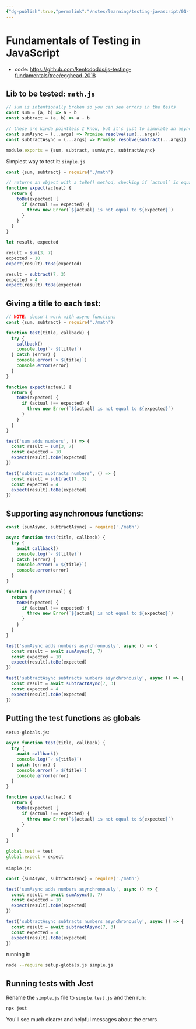 ```yaml
---
{"dg-publish":true,"permalink":"/notes/learning/testing-javascript/01-fundamentals-of-testing-in-js/","dgHomeLink":true,"dgPassFrontmatter":false,"dgShowBacklinks":true,"dgShowLocalGraph":true}
---
```


# Fundamentals of Testing in JavaScript

- code: <https://github.com/kentcdodds/js-testing-fundamentals/tree/egghead-2018>

## Lib to be tested: `math.js`

```js
// sum is intentionally broken so you can see errors in the tests
const sum = (a, b) => a - b
const subtract = (a, b) => a - b

// these are kinda pointless I know, but it's just to simulate an async function
const sumAsync = (...args) => Promise.resolve(sum(...args))
const subtractAsync = (...args) => Promise.resolve(subtract(...args))

module.exports = {sum, subtract, sumAsync, subtractAsync}
```

Simplest way to test it: `simple.js`
```js
const {sum, subtract} = require('./math')

// returns an object with a toBe() method, checking if `actual` is equal to `expected`
function expect(actual) {
  return {
    toBe(expected) {
      if (actual !== expected) {
        throw new Error(`${actual} is not equal to ${expected}`)
      }
    }
  }
}

let result, expected

result = sum(3, 7)
expected = 10
expect(result).toBe(expected)

result = subtract(7, 3)
expected = 4
expect(result).toBe(expected)
```


## Giving a title to each test:

```js
// NOTE: doesn't work with async functions
const {sum, subtract} = require('./math')

function test(title, callback) {
  try {
    callback()
    console.log(`✓ ${title}`)
  } catch (error) {
    console.error(`✕ ${title}`)
    console.error(error)
  }
}

function expect(actual) {
  return {
    toBe(expected) {
      if (actual !== expected) {
        throw new Error(`${actual} is not equal to ${expected}`)
      }
    }
  }
}

test('sum adds numbers', () => {
  const result = sum(3, 7)
  const expected = 10
  expect(result).toBe(expected)
})

test('subtract subtracts numbers', () => {
  const result = subtract(7, 3)
  const expected = 4
  expect(result).toBe(expected)
})
```


## Supporting asynchronous functions:

```js
const {sumAsync, subtractAsync} = require('./math')

async function test(title, callback) {
  try {
    await callback()
    console.log(`✓ ${title}`)
  } catch (error) {
    console.error(`✕ ${title}`)
    console.error(error)
  }
}

function expect(actual) {
  return {
    toBe(expected) {
      if (actual !== expected) {
        throw new Error(`${actual} is not equal to ${expected}`)
      }
    }
  }
}

test('sumAsync adds numbers asynchronously', async () => {
  const result = await sumAsync(3, 7)
  const expected = 10
  expect(result).toBe(expected)
})

test('subtractAsync subtracts numbers asynchronously', async () => {
  const result = await subtractAsync(7, 3)
  const expected = 4
  expect(result).toBe(expected)
})
```

## Putting the test functions as globals

`setup-globals.js`:
```js
async function test(title, callback) {
  try {
    await callback()
    console.log(`✓ ${title}`)
  } catch (error) {
    console.error(`✕ ${title}`)
    console.error(error)
  }
}

function expect(actual) {
  return {
    toBe(expected) {
      if (actual !== expected) {
        throw new Error(`${actual} is not equal to ${expected}`)
      }
    }
  }
}

global.test = test
global.expect = expect
```

`simple.js`:
```js
const {sumAsync, subtractAsync} = require('./math')

test('sumAsync adds numbers asynchronously', async () => {
  const result = await sumAsync(3, 7)
  const expected = 10
  expect(result).toBe(expected)
})

test('subtractAsync subtracts numbers asynchronously', async () => {
  const result = await subtractAsync(7, 3)
  const expected = 4
  expect(result).toBe(expected)
})
```

running it:
```sh
node --require setup-globals.js simple.js
```

## Running tests with Jest

Rename the `simple.js` file to `simple.test.js` and then run:
```sh
npx jest
```

You'll see much clearer and helpful messages about the errors.

